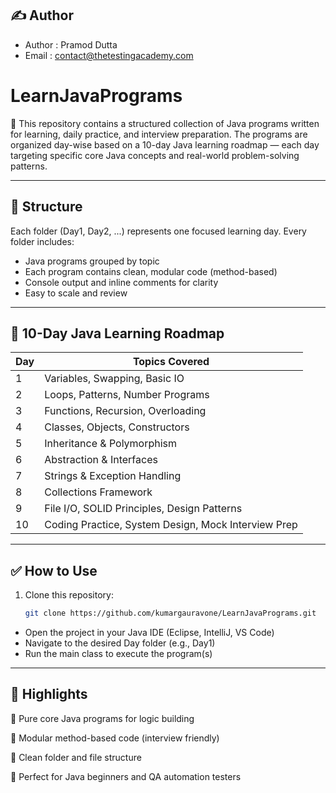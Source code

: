 
## ✍️ Author

- Author : Pramod Dutta
- Email : contact@thetestingacademy.com


# LearnJavaPrograms

🚀 This repository contains a structured collection of Java programs written for learning, daily practice, and interview preparation. The programs are organized day-wise based on a 10-day Java learning roadmap — each day targeting specific core Java concepts and real-world problem-solving patterns.

---

## 📘 Structure

Each folder (Day1, Day2, ...) represents one focused learning day. Every folder includes:

- Java programs grouped by topic
- Each program contains clean, modular code (method-based)
- Console output and inline comments for clarity
- Easy to scale and review

---

## 📅 10-Day Java Learning Roadmap

| Day | Topics Covered                         |
|-----|-----------------------------------------|
| 1   | Variables, Swapping, Basic IO           |
| 2   | Loops, Patterns, Number Programs        |
| 3   | Functions, Recursion, Overloading       |
| 4   | Classes, Objects, Constructors          |
| 5   | Inheritance & Polymorphism              |
| 6   | Abstraction & Interfaces                |
| 7   | Strings & Exception Handling            |
| 8   | Collections Framework                   |
| 9   | File I/O, SOLID Principles, Design Patterns |
| 10  | Coding Practice, System Design, Mock Interview Prep |

---

## ✅ How to Use

1. Clone this repository:
   ```bash
   git clone https://github.com/kumargauravone/LearnJavaPrograms.git
   
- Open the project in your Java IDE (Eclipse, IntelliJ, VS Code)
- Navigate to the desired Day folder (e.g., Day1)
- Run the main class to execute the program(s)

---

## 🌟 Highlights

🔹 Pure core Java programs for logic building

🔹 Modular method-based code (interview friendly)

🔹 Clean folder and file structure

🔹 Perfect for Java beginners and QA automation testers



